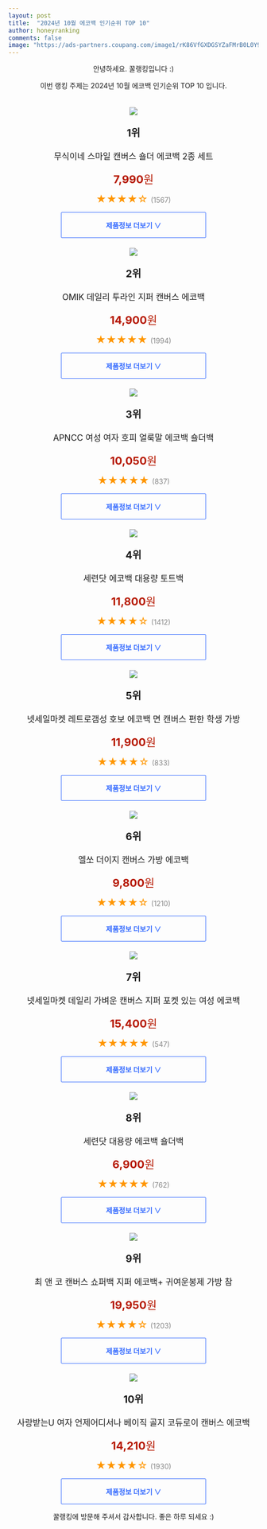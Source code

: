 ```yaml
---
layout: post
title:  "2024년 10월 에코백 인기순위 TOP 10"
author: honeyranking
comments: false
image: "https://ads-partners.coupang.com/image1/rK86VfGXDGSYZaFMrB0L0Y95i8JXXwNjQnOBe9KkQ2Z3SUl-ts0jRUeffcVnp9HVb83YU24n56phU2e4UlqkSUtjeuGTuHHwkkRnDDkld88SjY2XVyz4heLVM6yrGVLRPAQJIEYiDhgZTxGsVGOD1kkf6AaPYqPOCpIKMK82PknVl1LusndMYuTzyZE1DYMT7UpUzd9CdM75Z0sP5XW8LFVsoL2CdQVBHAig2zhv-3QicU2nsHRytRxN4q7JP9T_j29kZFdRDYlqmkbExARBrsOSrVZZbqHvdftdkKPq94sLMFg8D24pNLbOMw=="
---
```

<p style="text-align: center;">안녕하세요. 꿀랭킹입니다 :)</p>
<p style="text-align: center;">이번 랭킹 주제는 2024년 10월 에코백 인기순위 TOP 10 입니다.</p><center><img src="https://ads-partners.coupang.com/image1/rK86VfGXDGSYZaFMrB0L0Y95i8JXXwNjQnOBe9KkQ2Z3SUl-ts0jRUeffcVnp9HVb83YU24n56phU2e4UlqkSUtjeuGTuHHwkkRnDDkld88SjY2XVyz4heLVM6yrGVLRPAQJIEYiDhgZTxGsVGOD1kkf6AaPYqPOCpIKMK82PknVl1LusndMYuTzyZE1DYMT7UpUzd9CdM75Z0sP5XW8LFVsoL2CdQVBHAig2zhv-3QicU2nsHRytRxN4q7JP9T_j29kZFdRDYlqmkbExARBrsOSrVZZbqHvdftdkKPq94sLMFg8D24pNLbOMw==" style="margin-top:20px" /></center><p style="text-align: center; font-size: 20px"><b>1위</b></p><p style="text-align: center; font-size: 17px">무식이네 스마일 캔버스 숄더 에코백 2종 세트</p><p style="text-align: center;"><span style="color: #b61800; font-size: 22px;"><b>7,990</b>원</span></p><p style="text-align: center;"><span style="color: #ff9600; font-size: 20px;">★★★★☆ </span><span style="color: #878787;">(1567)</span></p><center><a href="https://link.coupang.com/re/AFFSDP?lptag=AF3899140&subid=honeyrank&pageKey=7447177574&itemId=19379203694&vendorItemId=86354971565&traceid=V0-153-ce522d2ab82c4a46&requestid=20241002130000595051525965&token=31850C%7CGM"><div style="font-size: 14px; display: inline-block; padding: 15px 90px; color: #346aff; border-radius: 2px; border: 1px solid #346aff; cursor: pointer;"><b>제품정보 더보기 &or;</b></div></a></center><center><img src="https://ads-partners.coupang.com/image1/ZpWRHJuB5dIt7FduZtetm52FnvRMC4h-hi0aDmcJ5VnAFuJVRKwY-bVobz8ADCEIqOFBHjVK40ovaqfvSKy0LxZgVmoG9UmkuEj-HU6Q87pU86mR8jk_DQzsyVXjHYGuP5U_Lxq6jvsPN6CXinYwx3cXIqNnmd2-Y3VEnoIV_gtQT-X-Hv7FoyMsL641vsxOSSQXUk4qmYMRPHPzAkdcq4NBboZfDnFHKRxBQzUmuW4AEZRkWOBsxqHFxQ6z1uA922yD9dZjqSXsBG-8VZMxi78cpxfCGZMZNOyOGtrdmdBq0Wp4zeeC_oB_" style="margin-top:20px" /></center><p style="text-align: center; font-size: 20px"><b>2위</b></p><p style="text-align: center; font-size: 17px">OMIK 데일리 투라인 지퍼 캔버스 에코백</p><p style="text-align: center;"><span style="color: #b61800; font-size: 22px;"><b>14,900</b>원</span></p><p style="text-align: center;"><span style="color: #ff9600; font-size: 20px;">★★★★★ </span><span style="color: #878787;">(1994)</span></p><center><a href="https://link.coupang.com/re/AFFSDP?lptag=AF3899140&subid=honeyrank&pageKey=8017658925&itemId=22394747764&vendorItemId=89555570992&traceid=V0-153-42c4ff5406ca7920&requestid=20241002130000595051525965&token=31850C%7CGM"><div style="font-size: 14px; display: inline-block; padding: 15px 90px; color: #346aff; border-radius: 2px; border: 1px solid #346aff; cursor: pointer;"><b>제품정보 더보기 &or;</b></div></a></center><center><img src="https://ads-partners.coupang.com/image1/5kms9MzhU8tX17Oc5iYpgWtNFaTwl6gq00rspYBnN483AllXPGayTXCKPhSXW2MQ8irq5vHBXRGKnVdDoiyAu4rzp2oqaoH8u-aFfvb-KK0fVlt0NQEpPsZ3HxeOq1MYopJOTCBjU4LwbgdxWe21TKaOaYp2nHJOz03KVqLMxPVOdPOcZJ1yk9dsAWF0ClAVoG37wGCp8Zymf00mLmQ_learE6dhdkrfK3zWeGrWyPgeDLIBmfrLA5GzOcd3buoA1uV8a30hHa5A6dKKtVch7rvB9UlD5NidxipZufOVhAdBLrA9I27VosC2bw==" style="margin-top:20px" /></center><p style="text-align: center; font-size: 20px"><b>3위</b></p><p style="text-align: center; font-size: 17px">APNCC 여성 여자 호피 얼룩말 에코백 숄더백</p><p style="text-align: center;"><span style="color: #b61800; font-size: 22px;"><b>10,050</b>원</span></p><p style="text-align: center;"><span style="color: #ff9600; font-size: 20px;">★★★★★ </span><span style="color: #878787;">(837)</span></p><center><a href="https://link.coupang.com/re/AFFSDP?lptag=AF3899140&subid=honeyrank&pageKey=7806492131&itemId=21157985046&vendorItemId=89233776788&traceid=V0-153-1d36f5ddef42dc73&requestid=20241002130000595051525965&token=31850C%7CGM"><div style="font-size: 14px; display: inline-block; padding: 15px 90px; color: #346aff; border-radius: 2px; border: 1px solid #346aff; cursor: pointer;"><b>제품정보 더보기 &or;</b></div></a></center><center><img src="https://ads-partners.coupang.com/image1/vqax-leCK0eGofdMvsMfBNSqBXYweacu6Zv24RhkXu6Ux4DXR8hzIGqlyUixFhqWoz0KaIk1J9FrJjsikCOIb8nqyRi6tPhtGJr6jqe_c1PdyGZV2WrB4CkcthJdVDSL4fYfcKGJ66iF_xWVIhdyGlRdpgnfc2soF5rgXIpu2pNpjx9Bg4-ee7FF8LDBrJ1N1FyijhHdeg6sSaaA7KxI2OXXb_F7fNn4wt4NkC4x97I6kwUWVE-INa_9_aJMQuMxI7stGHKmQ4W5le89GdmJIf18F1sf7tbOTNBVG_DB4RkyX5p5t3pP_z41" style="margin-top:20px" /></center><p style="text-align: center; font-size: 20px"><b>4위</b></p><p style="text-align: center; font-size: 17px">세련닷 에코백 대용량 토트백</p><p style="text-align: center;"><span style="color: #b61800; font-size: 22px;"><b>11,800</b>원</span></p><p style="text-align: center;"><span style="color: #ff9600; font-size: 20px;">★★★★☆ </span><span style="color: #878787;">(1412)</span></p><center><a href="https://link.coupang.com/re/AFFSDP?lptag=AF3899140&subid=honeyrank&pageKey=8020430098&itemId=22411064978&vendorItemId=89455895758&traceid=V0-153-879209ad046cb1dd&requestid=20241002130000595051525965&token=31850C%7CGM"><div style="font-size: 14px; display: inline-block; padding: 15px 90px; color: #346aff; border-radius: 2px; border: 1px solid #346aff; cursor: pointer;"><b>제품정보 더보기 &or;</b></div></a></center><center><img src="https://ads-partners.coupang.com/image1/35Nj9vNfT0zPmrCn33HDmRVQhbyoMB490qIeaESSnElISNz512UKbAphQO2e2GDdQqmpoM-ZtSbGQPVcybwETtijfB2l_ceE5ItP14rY89Y2hj1AxHiTSC1GN3pc67WrpeHltwIDiFy7ncl1r_uv59OIJ75OeuN7R17PcV7QPa0ib3D09WHJ5H7uzouUs1aS1Q7bNZVVyS90exL97jyaI0b1YP1bqCo-epXr3JnUxGSokJQfPDp-b2TUXnrnhOr6jJWckm89B4nai4VYsUNv6r4UkxvEnbsCKygCtoE1o8W4-S9g9bAhkWk=" style="margin-top:20px" /></center><p style="text-align: center; font-size: 20px"><b>5위</b></p><p style="text-align: center; font-size: 17px">넷세일마켓 레트로갬성 호보 에코백 면 캔버스 편한 학생 가방</p><p style="text-align: center;"><span style="color: #b61800; font-size: 22px;"><b>11,900</b>원</span></p><p style="text-align: center;"><span style="color: #ff9600; font-size: 20px;">★★★★☆ </span><span style="color: #878787;">(833)</span></p><center><a href="https://link.coupang.com/re/AFFSDP?lptag=AF3899140&subid=honeyrank&pageKey=7909666641&itemId=21700424867&vendorItemId=88766711656&traceid=V0-153-082efc772b49ddf4&requestid=20241002130000595051525965&token=31850C%7CGM"><div style="font-size: 14px; display: inline-block; padding: 15px 90px; color: #346aff; border-radius: 2px; border: 1px solid #346aff; cursor: pointer;"><b>제품정보 더보기 &or;</b></div></a></center><center><img src="https://ads-partners.coupang.com/image1/TgEczNNvW2JkomlETs3JFQGrufX0inSkZJkp92tDEN0_wJolOlGZasLEuFZKCluAUAQbNFnOjEiPYca5x0ELSTHP1L8By72t0BMBwZQhGpHwR_CcQxv5XgMQCnv5Ksvj9s5Sooun0RSaGyJ1L2qeMdAehINN8c1loEictSJu8TIeOqvs6Yt3WRlOFCiUQEli90KcOZ8vawoQZGN9SinHRwveWvLByX3pRye83xOnMLnwoRrTS0GzKnbYL5oieQANrqyl4S7eXQD0FoEfntAB8BIx" style="margin-top:20px" /></center><p style="text-align: center; font-size: 20px"><b>6위</b></p><p style="text-align: center; font-size: 17px">엘쏘 더이지 캔버스 가방 에코백</p><p style="text-align: center;"><span style="color: #b61800; font-size: 22px;"><b>9,800</b>원</span></p><p style="text-align: center;"><span style="color: #ff9600; font-size: 20px;">★★★★☆ </span><span style="color: #878787;">(1210)</span></p><center><a href="https://link.coupang.com/re/AFFSDP?lptag=AF3899140&subid=honeyrank&pageKey=8013453263&itemId=22365949188&vendorItemId=89410974897&traceid=V0-153-96b6701e6247f4c0&requestid=20241002130000595051525965&token=31850C%7CGM"><div style="font-size: 14px; display: inline-block; padding: 15px 90px; color: #346aff; border-radius: 2px; border: 1px solid #346aff; cursor: pointer;"><b>제품정보 더보기 &or;</b></div></a></center><center><img src="https://ads-partners.coupang.com/image1/LsFTWag29leIfbJ5LkJabPuGeEsiQSUKleTQsc0v2E9it_NZ28bAy0TFfZr4_k0pILO2jKSf5RqvXgDZdhpErlG-Ib4osC1-joITctVQT8iA6Psmi2sqKGpPXfPHSb5tA-xyVBknoSJcqQkFahZS_Or4NM3Y0U73V4D1-JuGccBk4XpsH5M1ydVlX00zyWswACr4FY7HnqBKVOVgKBARWkbyzUZE4m86CMCnj-eXtsqeUY5UxcQo2XvcEDe3BI84c5OMSM-ED0VAq4qvmNtdxwNIPDabyjB3NY_kqc8_UN-yRlo2GYvSB3A=" style="margin-top:20px" /></center><p style="text-align: center; font-size: 20px"><b>7위</b></p><p style="text-align: center; font-size: 17px">넷세일마켓 데일리 가벼운 캔버스 지퍼 포켓 있는 여성 에코백</p><p style="text-align: center;"><span style="color: #b61800; font-size: 22px;"><b>15,400</b>원</span></p><p style="text-align: center;"><span style="color: #ff9600; font-size: 20px;">★★★★★ </span><span style="color: #878787;">(547)</span></p><center><a href="https://link.coupang.com/re/AFFSDP?lptag=AF3899140&subid=honeyrank&pageKey=7989854275&itemId=22207463331&vendorItemId=89253577305&traceid=V0-153-e425dd5ea28fd634&requestid=20241002130000595051525965&token=31850C%7CGM"><div style="font-size: 14px; display: inline-block; padding: 15px 90px; color: #346aff; border-radius: 2px; border: 1px solid #346aff; cursor: pointer;"><b>제품정보 더보기 &or;</b></div></a></center><center><img src="https://ads-partners.coupang.com/image1/v3iAAoc7-s8ke7i_v16DDR17RKVfJjgK7jEmkGXPIaMfeuHq0IpoQVWYUyabYmpbAZgiSQoe9Vi7uUyomCaQLbI_eKNTp4ls88PjBfGAA3nwMI1MQEwyLUMkZnEFcJ_j8nre4SXWQWz3mI4WNrhc8wlbgcUVWvonibKDflOZCz8w-xO7qjqSo0BsUarqjYcXYbQZiaxudyzFouuKxpDcSt5g8lWz3aPdHQPOZPk33W0EjSlmU-Yj2r9C-l8gJDnwCyRHwl-FK8SgfhlPYQBWqjopD2DSWR1JwpRL7ul1XJCu3R_Lll056NI=" style="margin-top:20px" /></center><p style="text-align: center; font-size: 20px"><b>8위</b></p><p style="text-align: center; font-size: 17px">세련닷 대용량 에코백 숄더백</p><p style="text-align: center;"><span style="color: #b61800; font-size: 22px;"><b>6,900</b>원</span></p><p style="text-align: center;"><span style="color: #ff9600; font-size: 20px;">★★★★★ </span><span style="color: #878787;">(762)</span></p><center><a href="https://link.coupang.com/re/AFFSDP?lptag=AF3899140&subid=honeyrank&pageKey=8286290308&itemId=23894174707&vendorItemId=90916833829&traceid=V0-153-d7d299593fc36081&requestid=20241002130000595051525965&token=31850C%7CGM"><div style="font-size: 14px; display: inline-block; padding: 15px 90px; color: #346aff; border-radius: 2px; border: 1px solid #346aff; cursor: pointer;"><b>제품정보 더보기 &or;</b></div></a></center><center><img src="https://ads-partners.coupang.com/image1/kMkIoWZU71rA2h23kNPi4gDtPea8uoHUHHZmJvbRIpX4q58PGw4s6h1mya41v6kR0iQdktv0xekgSsn185TwWagH9TLYddF5Lg0ykN6b6SFKvd7jHyPoIXNYPeTGSQ8rnC2gL28e1maucEfJemPd0rIhn0hSfmz_UzuzfD02kZoQ45O1KnRCcfgaGI9TOyi7BXDDAgCuXkBGA5cLf3dD3ypEdD8QTWv273rr8zvf5xpzi_WpDcPaYREsR1PjTqNKLvcfr-Ed38GFB0aqXKAvnPV2Dbd090ePutSjJOeyR_Bo2iGVIgeT5PU=" style="margin-top:20px" /></center><p style="text-align: center; font-size: 20px"><b>9위</b></p><p style="text-align: center; font-size: 17px">최 앤 코  캔버스 쇼퍼백 지퍼 에코백+ 귀여운봉제 가방 참</p><p style="text-align: center;"><span style="color: #b61800; font-size: 22px;"><b>19,950</b>원</span></p><p style="text-align: center;"><span style="color: #ff9600; font-size: 20px;">★★★★☆ </span><span style="color: #878787;">(1203)</span></p><center><a href="https://link.coupang.com/re/AFFSDP?lptag=AF3899140&subid=honeyrank&pageKey=8262617066&itemId=23804379361&vendorItemId=90828263830&traceid=V0-153-5e02730b6301b276&requestid=20241002130000595051525965&token=31850C%7CGM"><div style="font-size: 14px; display: inline-block; padding: 15px 90px; color: #346aff; border-radius: 2px; border: 1px solid #346aff; cursor: pointer;"><b>제품정보 더보기 &or;</b></div></a></center><center><img src="https://ads-partners.coupang.com/image1/uYrq8KAKdUJhQr63uVDUbs_0rZ4NttRxWHl89K1Lv3Dsy8fF_cf4J4m4dN5KnHq3RgiNAp9WscOldpMfR5Xj-2fQwsd5oOIwI7RSrKDY2AtW8d0TbvfSnzeNEaV8FE3SnZz1wPJ8Ed-tHs-tNg43yLDl8_NCOmkrZRICt4rtGcD5ByCSsVc9na3SR-p7JczVMx_FAIWPEeES_ksO6RP4K36Q9wNkybk1rra_HsA2kSViF1z9cxELb22B8_4O_10cpsxfIWaQfp7ZOSXKg9Qg_LAPdRTlD3AEU7zfaWm0KMRLvtM2anuq65c=" style="margin-top:20px" /></center><p style="text-align: center; font-size: 20px"><b>10위</b></p><p style="text-align: center; font-size: 17px">사랑받는U 여자 언제어디서나 베이직 골지 코듀로이 캔버스 에코백</p><p style="text-align: center;"><span style="color: #b61800; font-size: 22px;"><b>14,210</b>원</span></p><p style="text-align: center;"><span style="color: #ff9600; font-size: 20px;">★★★★☆ </span><span style="color: #878787;">(1930)</span></p><center><a href="https://link.coupang.com/re/AFFSDP?lptag=AF3899140&subid=honeyrank&pageKey=7674999153&itemId=20484460756&vendorItemId=87720064413&traceid=V0-153-3567f58aba2b094f&requestid=20241002130000595051525965&token=31850C%7CGM"><div style="font-size: 14px; display: inline-block; padding: 15px 90px; color: #346aff; border-radius: 2px; border: 1px solid #346aff; cursor: pointer;"><b>제품정보 더보기 &or;</b></div></a></center><p style="text-align: center;">꿀랭킹에 방문해 주셔서 감사합니다. 좋은 하루 되세요 :)</p>